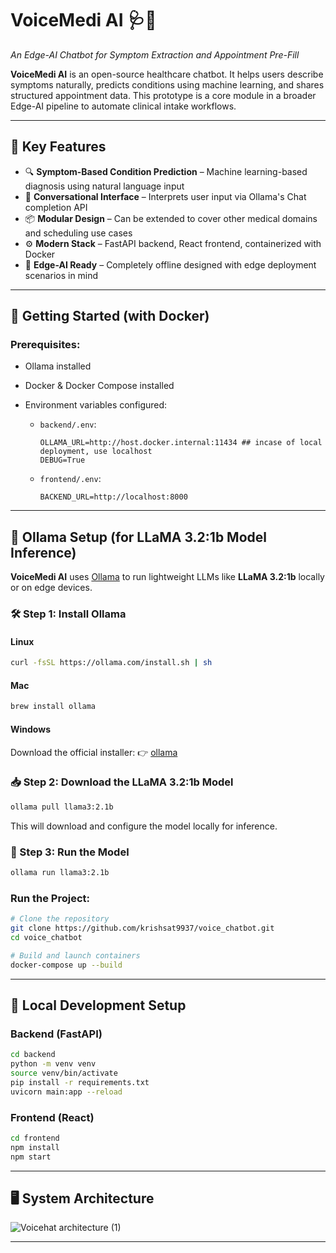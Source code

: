 # VoiceMedi AI 🩺🤖  
*An Edge-AI Chatbot for Symptom Extraction and Appointment Pre-Fill*  

**VoiceMedi AI** is an open-source healthcare chatbot. It helps users describe symptoms naturally, predicts conditions using machine learning, and shares structured appointment data. This prototype is a core module in a broader Edge-AI pipeline to automate clinical intake workflows.

---

## 🧠 Key Features

- 🔍 **Symptom-Based Condition Prediction** – Machine learning-based diagnosis using natural language input  
- 💬 **Conversational Interface** – Interprets user input via Ollama's Chat completion API  
- 📦 **Modular Design** – Can be extended to cover other medical domains and scheduling use cases  
- ⚙️ **Modern Stack** – FastAPI backend, React frontend, containerized with Docker  
- 🧩 **Edge-AI Ready** – Completely offline designed with edge deployment scenarios in mind  

---

## 🚀 Getting Started (with Docker)

### Prerequisites:
- Ollama installed
- Docker & Docker Compose installed  
- Environment variables configured:

  - `backend/.env`:  
    ```
    OLLAMA_URL=http://host.docker.internal:11434 ## incase of local deployment, use localhost
    DEBUG=True  
    ```

  - `frontend/.env`:  
    ```
    BACKEND_URL=http://localhost:8000  
    ```
---

## 🦙 Ollama Setup (for LLaMA 3.2:1b Model Inference)

**VoiceMedi AI** uses [Ollama](https://ollama.com/) to run lightweight LLMs like **LLaMA 3.2:1b** locally or on edge devices.

### 🛠️ Step 1: Install Ollama

#### Linux
```bash
curl -fsSL https://ollama.com/install.sh | sh
```
#### Mac
```bash
brew install ollama
```
#### Windows
Download the official installer:
👉 [ollama](https://ollama.com/download/windows)

### 📥 Step 2: Download the LLaMA 3.2:1b Model
```bash
ollama pull llama3:2.1b
```
This will download and configure the model locally for inference.

### 🚀 Step 3: Run the Model
```bash
ollama run llama3:2.1b
```

### Run the Project:
```bash
# Clone the repository
git clone https://github.com/krishsat9937/voice_chatbot.git
cd voice_chatbot

# Build and launch containers
docker-compose up --build
```

---

## 🧪 Local Development Setup

### Backend (FastAPI)
```bash
cd backend
python -m venv venv
source venv/bin/activate
pip install -r requirements.txt
uvicorn main:app --reload
```

### Frontend (React)
```bash
cd frontend
npm install
npm start
```

---

## 🖥️ System Architecture  
![Voicehat architecture (1)](https://github.com/user-attachments/assets/656b355b-d243-425d-be91-0c86d5a4e6f7)


---
